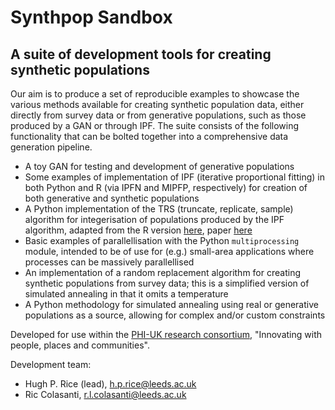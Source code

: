 # Synthpop Sandbox
## A suite of development tools for creating synthetic populations

Our aim is to produce a set of reproducible examples to showcase the various methods available for creating synthetic population data, either directly from survey data or from generative populations, such as those produced by a GAN or through IPF. The suite consists of the following functionality that can be bolted together into a comprehensive data generation pipeline.

- A toy GAN for testing and development of generative populations
- Some examples of implementation of IPF (iterative proportional fitting) in both Python and R (via IPFN and MIPFP, respectively) for creation of both generative and synthetic populations
- A Python implementation of the TRS (truncate, replicate, sample) algorithm for integerisation of populations produced by the IPF algorithm, adapted from the R version [here](https://spatial-microsim-book.robinlovelace.net/smsimr#sintegerisation), paper [here](https://www.sciencedirect.com/science/article/pii/S0198971513000240)
- Basic examples of parallellisation with the Python `multiprocessing` module, intended to be of use for (e.g.) small-area applications where processes can be massively parallellised
- An implementation of a random replacement algorithm for creating synthetic populations from survey data; this is a simplified version of simulated annealing in that it omits a temperature
- A Python methodology for simulated annealing using real or generative populations as a source, allowing for complex and/or custom constraints

Developed for use within the [PHI-UK research consortium](https://www.phiuk.org/), "Innovating with people, places and communities".

Development team:
- Hugh P. Rice (lead), h.p.rice@leeds.ac.uk
- Ric Colasanti, r.l.colasanti@leeds.ac.uk
